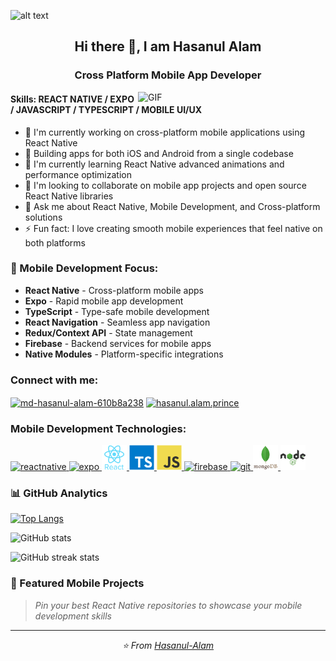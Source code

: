 ![alt text](https://i.ibb.co.com/G4bLrhsQ/Neutral-Organic-Sustainable-Workplace-Course-Facebook-Cover.png)

<h2 align='center' font='bold'>Hi there 👋, I am Hasanul Alam</h2>
<h3 align='center'>Cross Platform Mobile App Developer</h3>

<img align='right' alt='GIF' width='300px' src='https://i.ibb.co/2cBPDyr/marginalia-a-person-sitting-in-front-of-a-computer-screen.gif'>

<h4>Skills: REACT NATIVE / EXPO / JAVASCRIPT / TYPESCRIPT / MOBILE UI/UX</h4>

- 🔭 I'm currently working on cross-platform mobile applications using React Native
- 📱 Building apps for both iOS and Android from a single codebase
- 🌱 I'm currently learning React Native advanced animations and performance optimization
- 👯 I'm looking to collaborate on mobile app projects and open source React Native libraries
- 💬 Ask me about React Native, Mobile Development, and Cross-platform solutions
- ⚡ Fun fact: I love creating smooth mobile experiences that feel native on both platforms

### 📱 Mobile Development Focus:
- **React Native** - Cross-platform mobile apps
- **Expo** - Rapid mobile app development
- **TypeScript** - Type-safe mobile development
- **React Navigation** - Seamless app navigation
- **Redux/Context API** - State management
- **Firebase** - Backend services for mobile apps
- **Native Modules** - Platform-specific integrations

<h3 align="left">Connect with me:</h3>
<p align="left">
<a href="https://linkedin.com/in/md-hasanul-alam-610b8a238" target="blank"><img align="center" src="https://raw.githubusercontent.com/rahuldkjain/github-profile-readme-generator/master/src/images/icons/Social/linked-in-alt.svg" alt="md-hasanul-alam-610b8a238" height="30" width="40" /></a>
<a href="https://fb.com/hasanul.alam.prince" target="blank"><img align="center" src="https://raw.githubusercontent.com/rahuldkjain/github-profile-readme-generator/master/src/images/icons/Social/facebook.svg" alt="hasanul.alam.prince" height="30" width="40" /></a>
</p>

<h3 align="left">Mobile Development Technologies:</h3>
<p align="left"> 
<a href="https://reactnative.dev/" target="_blank" rel="noreferrer"> <img src="https://reactnative.dev/img/header_logo.svg" alt="reactnative" width="40" height="40"/> </a>
<a href="https://expo.dev/" target="_blank" rel="noreferrer"> <img src="https://www.vectorlogo.zone/logos/expoio/expoio-icon.svg" alt="expo" width="40" height="40"/> </a>
<a href="https://reactjs.org/" target="_blank" rel="noreferrer"> <img src="https://raw.githubusercontent.com/devicons/devicon/master/icons/react/react-original-wordmark.svg" alt="react" width="40" height="40"/> </a> 
<a href="https://www.typescriptlang.org/" target="_blank" rel="noreferrer"> <img src="https://raw.githubusercontent.com/devicons/devicon/master/icons/typescript/typescript-original.svg" alt="typescript" width="40" height="40"/> </a>
<a href="https://developer.mozilla.org/en-US/docs/Web/JavaScript" target="_blank" rel="noreferrer"> <img src="https://raw.githubusercontent.com/devicons/devicon/master/icons/javascript/javascript-original.svg" alt="javascript" width="40" height="40"/> </a> 
<a href="https://firebase.google.com/" target="_blank" rel="noreferrer"> <img src="https://www.vectorlogo.zone/logos/firebase/firebase-icon.svg" alt="firebase" width="40" height="40"/> </a> 
<a href="https://git-scm.com/" target="_blank" rel="noreferrer"> <img src="https://www.vectorlogo.zone/logos/git-scm/git-scm-icon.svg" alt="git" width="40" height="40"/> </a> 
<a href="https://www.mongodb.com/" target="_blank" rel="noreferrer"> <img src="https://raw.githubusercontent.com/devicons/devicon/master/icons/mongodb/mongodb-original-wordmark.svg" alt="mongodb" width="40" height="40"/> </a> 
<a href="https://nodejs.org" target="_blank" rel="noreferrer"> <img src="https://raw.githubusercontent.com/devicons/devicon/master/icons/nodejs/nodejs-original-wordmark.svg" alt="nodejs" width="40" height="40"/> </a> 
</p>

### 📊 GitHub Analytics

[![Top Langs](https://github-readme-stats.vercel.app/api/top-langs/?username=Hasanul-Alam&layout=compact&theme=radical)](https://github.com/anuraghazra/github-readme-stats)

![GitHub stats](https://github-readme-stats.vercel.app/api?username=Hasanul-Alam&show_icons=true&count_private=true&theme=radical)

![GitHub streak stats](https://streak-stats.demolab.com/?user=Hasanul-Alam&theme=radical)

### 🚀 Featured Mobile Projects

> *Pin your best React Native repositories to showcase your mobile development skills*

---
<p align="center">
  <i>⭐️ From <a href="https://github.com/Hasanul-Alam">Hasanul-Alam</a></i>
</p>
